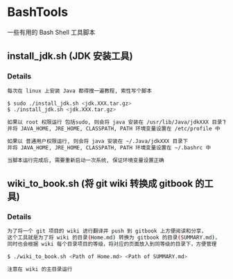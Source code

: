 # BashTools
一些有用的 Bash Shell 工具脚本

## install_jdk.sh (JDK 安装工具)

### Details
```bash
每次在 linux 上安装 Java 都得搜一遍教程, 索性写个脚本

$ sudo ./install_jdk.sh <jdk.XXX.tar.gz>
$ ./install_jdk.sh <jdk.XXX.tar.gz>

如果以 root 权限运行 包括sudo, 则会将 java 安装在 /usr/lib/Java/jdkXXX 目录下
并将 JAVA_HOME, JRE_HOME, CLASSPATH, PATH 环境变量设置在 /etc/profile 中

如果以 普通用户权限运行, 则会将 java 安装在 ~/.Java/jdkXXX 目录下
并将 JAVA_HOME, JRE_HOME, CLASSPATH, PATH 环境变量设置在 ~/.bashrc 中

当脚本运行完成后, 需要重新启动一次系统, 保证环境变量设置正确
```

## wiki_to_book.sh (将 git wiki 转换成 gitbook 的工具)
### Details
```bash
为了将一个 git 项目的 wiki 进行翻译并 push 到 gitbook 上方便阅读和分享，
这个工具就是为了将 wiki 的目录(Home.md) 转换为 gitbook 的目录(SUMMARY.md)，
同时也会根据 wiki 每个目录项目的等级，将对应的页面放入到同等级的目录下，方便管理

$ ./wiki_to_book.sh <Path of Home.md> <Path of SUMMARY.md>

注意在 wiki 的主目录运行
```
